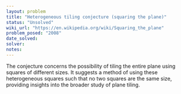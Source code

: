 ```yaml
---
layout: problem
title: "Heterogeneous tiling conjecture (squaring the plane)"
status: "Unsolved"
wiki_url: "https://en.wikipedia.org/wiki/Squaring_the_plane"
problem_posed: "2008"
date_solved:
solver:
notes:
---
```

The conjecture concerns the possibility of tiling the entire plane using squares of different sizes. It suggests a method of using these heterogeneous squares such that no two squares are the same size, providing insights into the broader study of plane tiling.